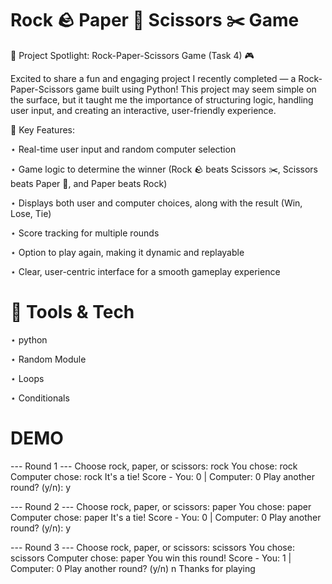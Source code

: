 # Rock 🪨 Paper 📄  Scissors ✂️ Game
🚀 Project Spotlight: Rock-Paper-Scissors Game (Task 4) 🎮

Excited to share a fun and engaging project I recently completed — a Rock-Paper-Scissors game built using Python! This project may seem simple on the surface, but it taught me the importance of structuring logic, handling user input, and creating an interactive, user-friendly experience.

🔹 Key Features:

⋆ Real-time user input and random computer selection

⋆ Game logic to determine the winner (Rock 🪨 beats Scissors ✂️, Scissors beats Paper 📄, and Paper beats Rock)

⋆ Displays both user and computer choices, along with the result (Win, Lose, Tie)

⋆ Score tracking for multiple rounds

⋆ Option to play again, making it dynamic and replayable

⋆ Clear, user-centric interface for a smooth gameplay experience

# 🧠 Tools & Tech
⋆ python

⋆ Random Module

⋆ Loops

⋆ Conditionals

# DEMO

--- Round 1 ---
Choose rock, paper, or scissors: rock
You chose: rock
Computer chose: rock
It's a tie!
Score - You: 0 | Computer: 0
Play another round? (y/n): y

--- Round 2 ---
Choose rock, paper, or scissors: paper
You chose: paper
Computer chose: paper
It's a tie!
Score - You: 0 | Computer: 0
Play another round? (y/n): y

--- Round 3 ---
Choose rock, paper, or scissors: scissors
You chose: scissors
Computer chose: paper
You win this round!
Score - You: 1 | Computer: 0
Play another round? (y/n) n
Thanks for playing


